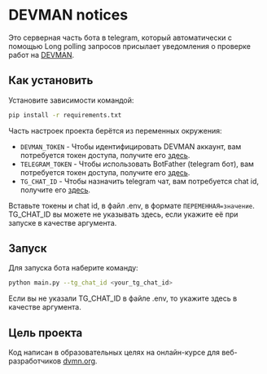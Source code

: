 # DEVMAN notices

Это серверная часть бота в telegram, который автоматически с помощью Long polling запросов
присылает уведомления о проверке работ на [DEVMAN](https://dvmn.org/).


## Как установить

Установите зависимости командой: 

```sh
pip install -r requirements.txt
```

Часть настроек проекта берётся из переменных окружения:

* `DEVMAN_TOKEN` - Чтобы идентифицировать DEVMAN аккаунт, вам потребуется токен доступа, получите его [здесь](https://dvmn.org/api/docs/).
* `TELEGRAM_TOKEN` - Чтобы использовать BotFather (telegram бот), вам потребуется токен доступа, получите его [здесь](https://telegram.me/BotFather).
* `TG_CHAT_ID` - Чтобы назначить telegram чат, вам потребуется chat id, получите его [здесь](https://telegram.me/userinfobot).

Вставьте токены и chat id, в файл .env, в формате `ПЕРЕМЕННАЯ=значение`.
TG_CHAT_ID вы можете не указывать здесь, если укажите её при запуске в качестве аргумента.


## Запуск

Для запуска бота наберите команду:

```sh
python main.py --tg_chat_id <your_tg_chat_id>
```

Если вы не указали TG_CHAT_ID в файле .env, то укажите здесь в качестве аргумента.


## Цель проекта

Код написан в образовательных целях на онлайн-курсе для веб-разработчиков [dvmn.org](https://dvmn.org/).
